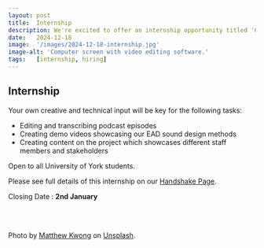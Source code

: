 ```yaml
---
layout: post
title:  Internship
description: We're excited to offer an internship opportunity titled 'Creative and Accessible Content Creation', focused on working to develop creative and accessible content to promote the EAD methods.
date:   2024-12-18
image:  '/images/2024-12-18-internship.jpg'
image-alt: 'Computer screen with video editing software.'
tags:   [internship, hiring]
---  
```


## Internship
Your own creative and technical input will be key for the following tasks:

- Editing and transcribing podcast episodes
- Creating demo videos showcasing our EAD sound design methods
- Creating content on the project which showcases different staff members and stakeholders

Open to all University of York students.

Please see full details of this internship on our [Handshake Page](https://york.joinhandshake.co.uk/jobs/154805/share_preview).

Closing Date : **2nd January**

<br><br>

Photo by <a href="https://unsplash.com/@mattykwong1?utm_content=creditCopyText&utm_medium=referral&utm_source=unsplash">Matthew Kwong</a> on <a href="https://unsplash.com/photos/person-using-macbook-pro-turned-on-qJgW5ewKCO8?utm_content=creditCopyText&utm_medium=referral&utm_source=unsplash">Unsplash</a>.

